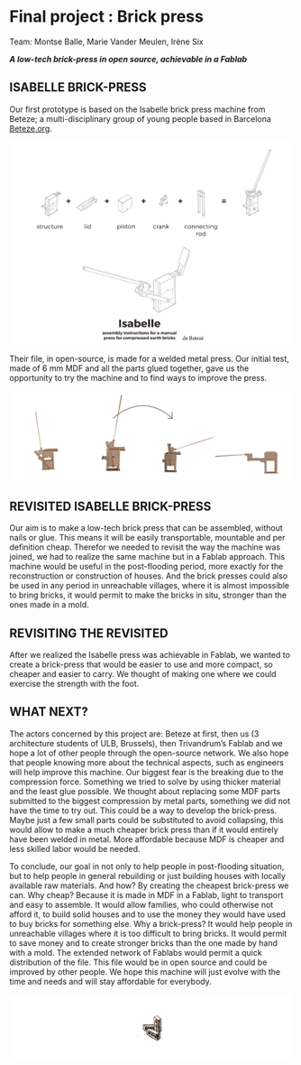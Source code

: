 # Final project : Brick press

Team: Montse Balle, Marie Vander Meulen, Irène Six

***A low-tech brick-press in open source, achievable in a Fablab***

## ISABELLE BRICK-PRESS

Our first prototype is based on the Isabelle brick press machine from Beteze; a multi-disciplinary group of young people based in Barcelona [Beteze.org](https://www.beteze.org).  
  
![4 temps Presse](images/Presse_a_briques/IsabellePRess.jpg)

Their file, in open-source, is made for a welded metal press.  Our initial test, made of 6 mm MDF and all the parts glued together, gave us the opportunity to try the machine and to find ways to improve the press. 

![4 temps Presse](images/Presse_a_briques/4tempspresse.jpg)

## REVISITED ISABELLE BRICK-PRESS 

Our aim is to make a low-tech brick press that can be assembled, without nails or glue. This means it will be easily transportable, mountable and per definition cheap. Therefor we needed to revisit the way the machine was joined, we had to realize the same machine but in a Fablab approach.
This machine would be useful in the post-flooding period, more exactly for the reconstruction or construction of houses. And the brick presses could also be used in any period in unreachable villages, where it is almost impossible to bring bricks, it would permit to make the bricks in situ, stronger than the ones made in a mold.


## REVISITING THE REVISITED

After we realized the Isabelle press was achievable in Fablab, we wanted to create a brick-press that would be easier to use and more compact, so cheaper and easier to carry. We thought of making one where we could exercise the strength with the foot.


## WHAT NEXT?

The actors concerned by this project are: Beteze at first, then us (3 architecture students of ULB, Brussels), then Trivandrum’s Fablab and we hope a lot of other people through the open-source network. We also hope that people knowing more about the technical aspects, such as engineers will help improve this machine. Our biggest fear is the breaking due to the compression force. Something we tried to solve by using thicker material and the least glue possible. 
We thought about replacing some MDF parts submitted to the biggest compression by metal parts, something we did not have the time to try out. This could be a way to develop the brick-press. Maybe just a few small parts could be substituted to avoid collapsing, this would allow to make a much cheaper brick press than if it would entirely have been welded in metal.  More affordable because MDF is cheaper and less skilled labor would be needed.

To conclude, our goal in not only to help people in post-flooding situation, but to help people in general rebuilding or just building houses with locally available raw materials.
And how? By creating the cheapest brick-press we can. 
Why cheap? Because it is made in MDF in a Fablab, light to transport and easy to assemble. It would allow families, who could otherwise not afford it, to build solid houses and to use the money they would have used to buy bricks for something else.
Why a brick-press? It would help people in unreachable villages where it is too difficult to bring bricks. It would permit to save money and to create stronger bricks than the one made by hand with a mold.
The extended network of Fablabs would permit a quick distribution of the file. This file would be in open source and could be improved by other people. We hope this machine will just evolve with the time and needs and will stay affordable for everybody. 




![4 temps Presse](images/Presse_a_briques/minibrickfindepage.jpg)